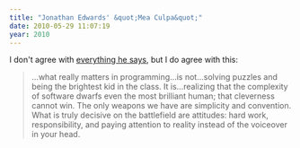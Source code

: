 ```yaml
---
title: "Jonathan Edwards' &quot;Mea Culpa&quot;"
date: 2010-05-29 11:07:19
year: 2010
---
```

I don't agree with <a href="http://alarmingdevelopment.org/?p=422">everything he says</a>, but I do agree with this:
<blockquote>...what really matters in programming...is not...solving puzzles and  being the brightest kid in the class. It is...realizing that the  complexity of software dwarfs even the most brilliant human; that  cleverness cannot win. The only weapons we have are simplicity and  convention. What is truly decisive on the  battlefield are attitudes: hard work, responsibility, and paying  attention to reality instead of the voiceover in your head.</blockquote>
